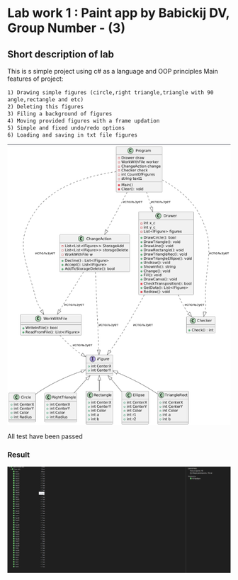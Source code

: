 # Lab work 1 : Paint app by Babickij DV, Group Number - (3)

## Short description of lab
This is s simple project using c# as a language and OOP principles
Main features of project:
    
    1) Drawing simple figures (circle,right triangle,triangle with 90 angle,rectangle and etc)
    2) Deleting this figures
    3) Filing a background of figures
    4) Moving provided figures with a frame updation
    5) Simple and fixed undo/redo options
    6) Loading and saving in txt file figures


![alt text](image-2.png)

All test have been passed
### Result

![alt text](image-1.png)